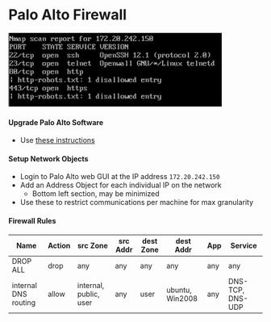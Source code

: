 # Palo Alto Firewall

![nmapscan](./images/PaloAlto.png)

#### Upgrade Palo Alto Software
- Use [these instructions](https://knowledgebase.paloaltonetworks.com/KCSArticleDetail?id=kA10g000000CloaCAC)

#### Setup Network Objects
- Login to Palo Alto web GUI at the IP address `172.20.242.150`
- Add an Address Object for each individual IP on the network
  - Bottom left section, may be minimized
- Use these to restrict communications per machine for max granularity

#### Firewall Rules
| Name                 | Action | src Zone               | src Addr | dest Zone | dest Addr       | App | Service          | 
|----------------------|--------|------------------------|----------|-----------|-----------------|-----|------------------| 
| DROP ALL             | drop   | any                    | any      | any       | any             | any | any              | 
| internal DNS routing | allow  | internal, public, user | any      | user      | ubuntu, Win2008 | any | DNS-TCP, DNS-UDP | 

